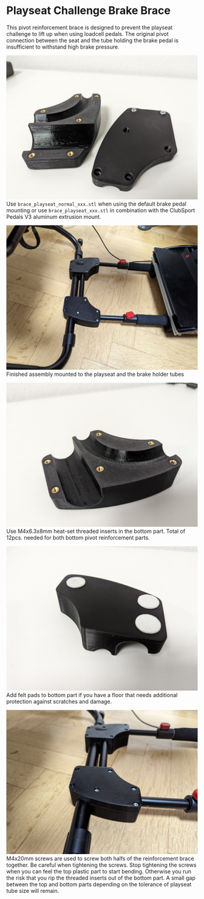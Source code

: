Playseat Challenge Brake Brace
================
This pivot reinforcement brace is designed to prevent the playseat challenge to lift up when using loadcell pedals. The original pivot connection between the seat and the tube holding the brake pedal is insufficient to withstand high brake pressure.


![](images/playseat_brake_brace_1.jpg)
Use `brace_playseat_normal_xxx.stl` when using the default brake pedal mounting or use `brace_playseat_xxx.stl` in combination with the ClubSport Pedals V3 aluminum extrusion mount.


![](images/playseat_brake_brace_2.jpg)
Finished assembly mounted to the playseat and the brake holder tubes

![](images/playseat_brake_brace_3.jpg)
Use M4x6.3x8mm heat-set threaded inserts in the bottom part. Total of 12pcs. needed for both bottom pivot reinforcement parts.

![](images/playseat_brake_brace_4.jpg)
Add felt pads to bottom part if you have a floor that needs additional protection against scratches and damage.

![](images/playseat_brake_brace_5.jpg)
M4x20mm screws are used to screw both halfs of the reinforcement brace together.
Be careful when tightening the screws. Stop tightening the screws when you can feel the top plastic part to start bending.
Otherwise you run the risk that you rip the threaded inserts out of the bottom part.
A small gap between the top and bottom parts depending on the tolerance of playseat tube size will remain.

